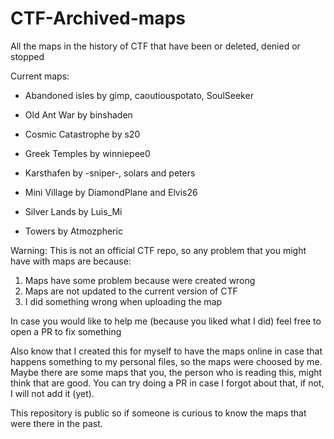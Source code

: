 # CTF-Archived-maps
All the maps in the history of CTF that have been or deleted, denied or stopped

Current maps:

- Abandoned isles by gimp, caoutiouspotato, SoulSeeker

- Old Ant War by binshaden

- Cosmic Catastrophe by s20

- Greek Temples by winniepee0

- Karsthafen by -sniper-, solars and peters

- Mini Village by DiamondPlane and Elvis26

- Silver Lands by Luis_Mi

- Towers by Atmozpheric


Warning: This is not an official CTF repo, so any problem that you might have with maps are because:
1. Maps have some problem because were created wrong
2. Maps are not updated to the current version of CTF
3. I did something wrong when uploading the map


In case you would like to help me (because you liked what I did) feel free to open a PR to fix something

Also know that I created this for myself to have the maps online in case that happens something to my personal files, so the maps were choosed by me. Maybe there are some maps that you, the person who is reading this, might think that are good. You can try doing a PR in case I forgot about that, if not, I will not add it (yet).

This repository is public so if someone is curious to know the maps that were there in the past.

